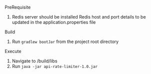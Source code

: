 PreRequisite
1. Redis server should be installed
Redis host and port details to be updated in the application.properties file

Build 
1. Run `gradlew bootJar` from the project root directory

Execute
1. Navigate to <project root dir >/build/libs
2. Run `java -jar api-rate-limiter-1.0.jar`


